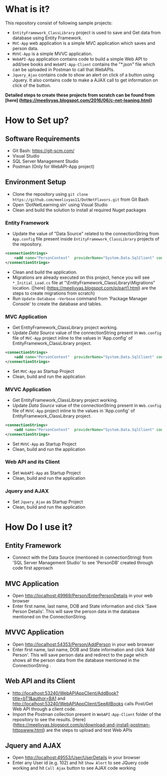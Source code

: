 # What is it?
This repository consist of following sample projects:
- `EntityFramework_ClassLibrary` project is used to save and Get data from database using Entity Framework.
- `MVC-App` web application is a simple MVC application which saves and person data.
- `MVVC-App` is a simple MVVC application.
- `WebAPI-App` application contains code to build a simple Web API to add/see books and `WebAPI-App-Client` contains the "*.json" file which can be uploaded in Postman to call that WebAPIs.
- `Jquery_Ajax` contains code to show an alert on click of a button using Jquery. It also contains code to make a AJAX call to get information on click of the button.

<b> Detailed steps to create these projects from scratch can be found from [here] (https://meelivyas.blogspot.com/2016/06/c-net-leaning.html) </b>

# How to Set up?
## Software Requirements 
 - Git Bash: <https://git-scm.com/>
 - Visual Studio
 - SQL Server Management Studio
 - Postman (Only for WebAPI-App project)

## Environment Setup
 - Clone the repository using `git clone https://github.com/meelivyas11/DotNetFlavors.git` from Git Bash
 - Open 'DotNetLearning.sln' using Visual Studio
 - Clean and build the solution to install al required Nuget packages
 
### Entity Framework
 - Update the value of "Data Source" related to the connectionString from `App.config` file present inside `EntityFramework_ClassLibrary` projects of the repository. 
```xml
<connectionStrings>
	<add name="PersonContext"  providerName="System.Data.SqlClient" connectionString="Data Source=.\sqlexpress; Initial Catalog=PersonDB; Integrated Security=True; MultipleActiveResultSets=True"/>
</connectionStrings>
```
 - Clean and build the application.
 - Migrations are already executed on this project, hence you will see `*_Initial_Load.cs` file at "\EntityFramework_ClassLibrary\Migrations" location. ([here] (https://meelivyas.blogspot.com/p/part1.html) are the steps to create migrations from scratch)
 - Run `Update-Database –Verbose` command from 'Package Manager Console' to create the database and tables.
 
### MVC Application
 - Get EntityFramework_ClassLibrary project working.
 - Update *Data Source* value of the connectionString present in `Web.config` file of `MVC-App` project inline to the values in 'App.config' of EntityFramework_ClassLibrary project.
```xml
<connectionStrings>
	<add name="PersonContext"  providerName="System.Data.SqlClient" connectionString="Data Source=.\sqlexpress; Initial Catalog=PersonDB; Integrated Security=True; MultipleActiveResultSets=True"/>
</connectionStrings>
```
 - Set `MVC-App` as Startup Project
 - Clean, build and run the application
 
### MVVC Application
 - Get EntityFramework_ClassLibrary project working.
 - Update *Data Source* value of the connectionString present in `Web.config` file of `MVVC-App` project inline to the values in 'App.config' of EntityFramework_ClassLibrary project.
```xml
<connectionStrings>
	<add name="PersonContext"  providerName="System.Data.SqlClient" connectionString="Data Source=.\sqlexpress; Initial Catalog=PersonDB; Integrated Security=True; MultipleActiveResultSets=True"/>
</connectionStrings>
```
 - Set `MVVC-App` as Startup Project
 - Clean, build and run the application

### Web API and its Client
 - Set `WebAPI-App` as Startup Project
 - Clean, build and run the application
 
### Jquery and AJAX
 - Set `Jquery_Ajax` as Startup Project
 - Clean, build and run the application

# How Do I use it?
## Entity Framework
 - Connect with the Data Source (mentioned in connectionString) from 'SQL Server Management Studio' to see 'PersonDB' created through code first approach
 
## MVC Application
 - Open <http://localhost:49969/Person/EnterPersonDetails> in your web browser
 - Enter first name, last name, DOB  and State information and click 'Save Person Details'. This will save the person data in the database mentioned on the ConnectionString. 
 
## MVVC Application
 - Open <http://localhost:54353/Person/AddPerson> in your web browser
 - Enter first name, last name, DOB  and State information and click 'Add Person'. This will save person data and redirect to the page which shows all the person data from the database mentioned in the ConnectionString . 
 
## Web API and its Client
 - <http://localhost:53240/WebAPIAppClient/AddBook?title=bT1&author=BA1> and <http://localhost:53240/WebAPIAppClient/SeeAllBooks> calls Post/Get Web API through a client code.
 - Import the Postman collection present in `WebAPI-App-Client` folder of the repository to see the results. [Here] (https://meelivyas.blogspot.com/p/download-and-install-postman-httpswww.html) are the steps to upload and test Web APIs

## Jquery and AJAX
 - Open <http://localhost:49553/User/UserDetails> in your browser
 - Enter any User id (e.g. 102) and hit `Show Alert` to see JQuery code working and hit `Call Ajax` button to see AJAX code working 